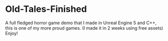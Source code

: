 # Old-Tales-Finished
A full fledged horror game demo that I made in Unreal Engine 5 and C++, this is one of my more proud games. (I made it in 2 weeks using free assets) Enjoy!

